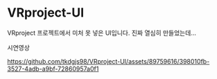 # VRproject-UI
 VRproject 프로젝트에서 미처 못 넣은 UI입니다.
 진짜 열심히 만들었는데...

시연영상

https://github.com/tkdgjs98/VRproject-UI/assets/89759616/398010fb-3527-4adb-a9bf-72860957a0f1

